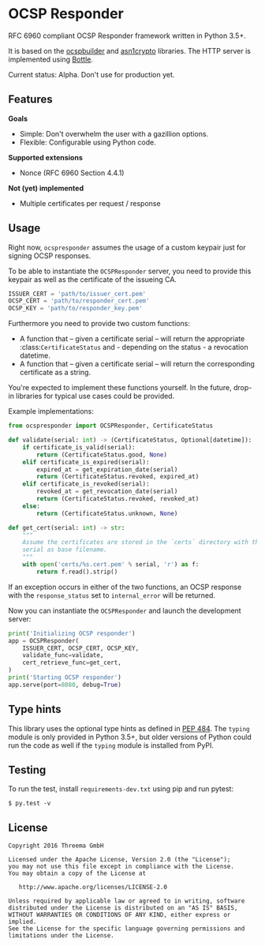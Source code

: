# OCSP Responder

RFC 6960 compliant OCSP Responder framework written in Python 3.5+.

It is based on the [ocspbuilder][1] and [asn1crypto][2] libraries. The HTTP
server is implemented using [Bottle][3].

Current status: Alpha. Don't use for production yet.


## Features

**Goals**

- Simple: Don't overwhelm the user with a gazillion options.
- Flexible: Configurable using Python code.

**Supported extensions**

- Nonce (RFC 6960 Section 4.4.1)

**Not (yet) implemented**

- Multiple certificates per request / response


## Usage

Right now, `ocspresponder` assumes the usage of a custom keypair just for
signing OCSP responses.

To be able to instantiate the `OCSPResponder` server, you need to provide this
keypair as well as the certificate of the issueing CA.

```python
ISSUER_CERT = 'path/to/issuer_cert.pem'
OCSP_CERT = 'path/to/responder_cert.pem'
OCSP_KEY = 'path/to/responder_key.pem'
```

Furthermore you need to provide two custom functions:

- A function that – given a certificate serial – will return the appropriate
  :class:`CertificateStatus` and - depending on the status - a revocation
  datetime.
- A function that – given a certificate serial – will return the corresponding
  certificate as a string.

You're expected to implement these functions yourself. In the future, drop-in
libraries for typical use cases could be provided.

Example implementations:

```python
from ocspresponder import OCSPResponder, CertificateStatus

def validate(serial: int) -> (CertificateStatus, Optional[datetime]):
    if certificate_is_valid(serial):
        return (CertificateStatus.good, None)
    elif certificate_is_expired(serial):
        expired_at = get_expiration_date(serial)
        return (CertificateStatus.revoked, expired_at)
    elif certificate_is_revoked(serial):
        revoked_at = get_revocation_date(serial)
        return (CertificateStatus.revoked, revoked_at)
    else:
        return (CertificateStatus.unknown, None)

def get_cert(serial: int) -> str:
    """
    Assume the certificates are stored in the `certs` directory with the
    serial as base filename.
    """
    with open('certs/%s.cert.pem' % serial, 'r') as f:
        return f.read().strip()
```

If an exception occurs in either of the two functions, an OCSP response with
the `response_status` set to `internal_error` will be returned.

Now you can instantiate the `OCSPResponder` and launch the development server:

```python
print('Initializing OCSP responder')
app = OCSPResponder(
    ISSUER_CERT, OCSP_CERT, OCSP_KEY,
    validate_func=validate,
    cert_retrieve_func=get_cert,
)
print('Starting OCSP responder')
app.serve(port=8080, debug=True)
```


## Type hints

This library uses the optional type hints as defined in [PEP 484][4]. The `typing`
module is only provided in Python 3.5+, but older versions of Python could run
the code as well if the `typing` module is installed from PyPI.


## Testing

To run the test, install `requirements-dev.txt` using pip and run pytest:

    $ py.test -v


## License

    Copyright 2016 Threema GmbH

    Licensed under the Apache License, Version 2.0 (the "License");
    you may not use this file except in compliance with the License.
    You may obtain a copy of the License at

       http://www.apache.org/licenses/LICENSE-2.0

    Unless required by applicable law or agreed to in writing, software
    distributed under the License is distributed on an "AS IS" BASIS,
    WITHOUT WARRANTIES OR CONDITIONS OF ANY KIND, either express or implied.
    See the License for the specific language governing permissions and
    limitations under the License.


[1]: https://github.com/wbond/ocspbuilder
[2]: https://github.com/wbond/asn1crypto
[3]: http://bottlepy.org/docs/dev/index.html
[4]: https://www.python.org/dev/peps/pep-0484/
